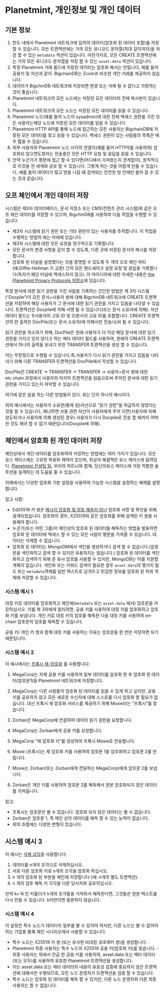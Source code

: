 <!---
Copyright © 2020 Interplanetary Database Association e.V.,
Planetmint and IPDB software contributors.
SPDX-License-Identifier: (Apache-2.0 AND CC-BY-4.0)
Code is Apache-2.0 and docs are CC-BY-4.0
--->

# Planetmint, 개인정보 및 개인 데이터

## 기본 정보

1. 한도 내에서 Planetmint 네트워크에 임의의 데이터(암호화 된 데이터 포함)를 저장 할 수 있습니다. 모든 트랜잭션에는 거의 모든 유니코드 문자열(최대 길이까지)을 저장 할 수 있는 `metadata` 섹션이 있습니다. 마찬가지로, 모든 CREATE 트랜잭션에는 거의 모든 유니코드 문자열을 저장 할 수 있는 `asset.data` 섹션이 있습니다.
2.  특정 Planetmint 거래 필드에 저장된 데이터는 암호화 해서는 안됩니다, 예를 들어 공용키 및 자산과 같이. BigchainDB는 Zcoin과 비슷한 개인 거래를 제공하지 않습니다.
3.  데이터가 BigchinDB 네트워크에 저장되면 변경 또는 삭제 될 수 없다고 가정하는 것이 좋습니다.
4.  Planetmint 네트워크의 모든 노드에는 저장된 모든 데이터의 전체 복사본이 있습니다.
5.  Planetmint 네트워크의 모든 노드는 저장된 모든 데이터를 읽을 수 있습니다.
6.  Planetmint 노드(예를 들어 노드이 sysadmin)에 대한 전체 액세스 권한을 가진 모든 사용자는해당 노드에 저장된 모든 데이터를 읽을 수 있습니다.
7.  Planetmint HTTP API를 통해 노드에 접근하는 모든 사용자는 BigchainDB에 저장된 모든 데이터를 찾고 읽을 수 있습니다. 액세스 권한이 있는 사람들의 목록은 매우 짧을 수 있습니다.
8.  외부 사용자와 Planetmint 노드 사이의 연결이(예를 들어 HTTPS를 사용하여) 암호화되 않으면도청자는 전송중인 모든 HTTP 요청 및 응답을 읽을 수 있습니다.
9.  만약 누군가가 평문에 접근 할 수 있다면(어디에서 가져왔는지 관계없이), 원칙적으로 이것을 전 세계와 공유 할 수 있습니다. 그렇게 하는 것을 어렵게 만들 수 있습니다, 예를 들어 데이터가 많고 방을 나갈 떄 검색되는 안전한 방 안에만 들어 갈 수 있는 것과 같습니다.

## 오프 체인에서 개인 데이터 저장

시스템은 제3자 데이터베이스, 문서 저장소 또는 CMS(컨텐츠 관리 시스템)와 같은 오프 체인 데이터를 저장할 수 있으며, BigchinDB를 사용하여 다음 작업을 수행할 수 있습니다:

- 제3자 시스템에 읽기 권한 또는 기타 권한이 있는 사용자를 추적합니다. 이 작업을 수행하는 방법의 예는 아래에 있습니다.
- 제3자 시스템에 대한 모든 요청을 영구적으로 기록합니다.
- 모든 문서의 변경 사항을 감지 할 수 있도록, 다른 곳에 저장된 문서의 해시를 저장합니다.
- 암호화 된 터널을 설정했다는 것을 증명할 수 있도록 두 개의 오프 체인 파티(예:Diffie-Hellman 키 교환) 간의 모든 핸드셰이크 설정 요청 및 응답을 기록합니다(독자가 해당 터널에 액세스하지 않고). 이 아이디어에 대한 자세한 내용은 [the Planetmint Privacy Protocols 저장소](https://github.com/planetmint/privacy-protocols)에 있습니다. 

특정 문서에 대한 읽기 권한을 가진 사람을 기록하는 간단한 방법은 제 3자 시스템(“Docpile“)이 모든 문서+사용자 쌍에 대해 BigchinDB 네트워크에 CREATE 트랜잭션을 저장하여 해당 사용자가 그 문서에 대한 읽기 권한을 가지고 있음을 나타낼 수 있습니다. 트랜잭션은 Docpile에 의해 서명 될 수 있습니다(또는 문서 소유자에 의해). 자산 데이터 필드는 1)사용자의 고유 ID 및 2)문서의 고유 ID를 포함합니다. CREATE 트랜잭션의 한 출력은 DocPile(또는 문서 소유자)에 의해서만 전송/소비 될 수 있습니다. 


읽기 권한을 취소하기 위해, DocPile은 원래 사용자가 더 이상 해당 문서에 대한 읽기 권한을 가지고 있지 않다고 하는 메타 데이터 필드를 사용하여, 원래의 CREATE 트랜잭션에서 하나의 출력을 보내기 위한 TRANSFER 트랜잭션을 생성 할 수 있습니다.

이는 무한정으로 수행될 수 있습니다,즉.사용자가 다시 읽기 권한을 가지고 있음을 나타내기 위해 다른 TRANSFER 트랜잭션을 DocPile에서 작성할 수 있습니다.

DocPile은 CREATE → TRANSFER → TRANSFER → 사용자+문서 쌍에 대한 etc.chain 과정에서 사용자의 마지막 트랜잭션을 읽음으로써 주어진 문서에 대한 읽기 권한을 가지고 있는지 파악할 수 있습니다.

여기에 같은 일을 하는 다른 방법들이 있다. 위는 단지 하나의 예시이다.

위의 예시에서는 사용자가 소유한(통제 된)자산으로 “읽기 권한“을 취급하지 않았다는 것을 알 수 있습니다, 왜냐하면 사용 권한 자산이 사용자에게 주어 지면(사용자에 의해 양도되거나 사용자에 의해 생성된 경우) 사용자가 다시 Docpile로 전송 할 때까지 어떠한 것도 제어 할 수 없기 때문입니다(Docpile에 의해).  

## 체인에서 암호화 된 개인 데이터 저장

체인상에서 개인 데이터를 암호화하여 저장하는 방법에는 여러 가지가 있습니다. 모든 유스 케이스에는 고유한 목표와 제약이 있으며, 최상의 해결책은 유스 케이스에 달려있다. 
[Planetmint 컨설팅 팀](https://www.planetmint.com/services/), 우리의 파트너와 함께, 당신의유스 케이스에 가장 적합한 솔루션을 설계하는 데 도움을 줄 수 있습니다.

아래에서는 다양한 암호화 기본 설정을 사용하여 가능한 시스템을 설정하는 예제를 설명합니다.

참고 사항:

- Ed25519 키 쌍은 [메시지 암호화 및 암호 해독이 아닌](https://crypto.stackexchange.com/questions/27866/why-curve25519-for-encryption-but-ed25519-for-signatures) 암호화 서명 및 확인을 위해 설계되었습니다. 암호화의 경우, X25519와 같은 암호화를 위해 설계된 키 쌍을 사용해야 합니다.
- 누군가(또는 어떤 그룹)이 체인상의 암호화 된 데이터를 해독하는 방법을 발표하면 암호화 된 데이터에 액세스 할 수 있는 모든 사람이 평문을 가져올 수 있습니다. 데이터는 삭제할 수 없습니다.
- 암호화 된 데이터는 MongoDM에서 색인을 생성하거나 검색 할 수 없습니다.(암호문을 색인화하고 검색 할 수 있지만 유용하지는 않습니다.) 암호화 된 데이터를 색인화하고 검색하기 위해 준 유사 암호를 사용할 수 있지만, MongoDB는 이를 지원할 계획이 없습니다. 색인화 또는 키워드 검색이 필요한 경우 `asset.data`의 몇가지 필드 또는 `metadata`객체를 일반 텍스트로 남겨두고 민감한 정보를 암호화 된 하위 객체에 저장할 수 있습니다.

### 시스템 예시 1

대칭 키로 데이터를 암호화하고 체인에(`metadata` 또는 `asset.data` 에서) 암호문을 저장하십시오. 키를 제 3자에게 알리려면, 공용 키를 사용하여 대칭 키를 암호화하고 암호화 키를 보냅니다. 개인 키로 대칭 키의 암호를 해독한 다음 대칭 키를 사용하여 on-chain 암호문의 암호를 해독할 수 있습니다.

공용 키/ 개인 키 쌍과 함께 대칭 키를 사용하는 이유는 암호문을 한 번만 저장하면 되기 때문입니다.

### 시스템 예시 2

이 예시에서는 [프록시 재-암호화](https://en.wikipedia.org/wiki/Proxy_re-encryption) 를 사용합니다:

1. MegaCorp는 자체 공용 키를 사용하여 일부 데이터를 암호화 한 후 암호화 된 데이터(암호문1)을 Planetmint 네트워크에 저장합니다.

2. MegaCorp는 다른 사람들이 암호화 된 데이터를 읽을 수 있게 하고 싶지만, 공용 키를 공유하지 않고 모든 새로운 수신자에 대해 스스로를 다시 암호화 할 필요가 없습니다. 대신 프록시 재 암호화 서비스를 제공하기 위해 Moxie라는 “프록시“를 찾습니다.
3.  Zorban은 MegaCorp에 연결하여 데이터 읽기 권한을 요청합니다.
4.  MegaCorp는 Zorban에게 공용 키를 요청합니다. 
5.  MegaCorp “재 암호화 키“를 생성하여 프록시 Moxie로 전송합니다.
6.  Moxie (프록시)는 재 암호화 키를 사용하여 암호문 1을 암호화하고 암호문 2를 만듭니다.
7.  Moxie는 Zorban(또는 Zorban에게 전달하는 MegaCorp)에게 암호문 2를 보냅니다.
8.   Zorban은 개인 키를 사용하여 암호문 2를 해독해서 원본 암호화되지 않은 데이터를 가져옵니다. 

참고:

- 프록시는 암호문만 볼 수 있습니다. 암호화 되지 않은 데이터는 볼 수 없습니다.
- Zorban은 암호문 1, 즉 체인 상의 데이터를 해독 할 수 있는 능력이 없습니다.
- 위의 흐름에는 다양한 변형이 있습니다.

## 시스템 예시 3

이 예시는 [삭제 코딩](https://en.wikipedia.org/wiki/Erasure_code)을 사용합니다:

1. 데이터를 n개의 조각으로 삭제하십시오.
2. 서로 다른 암호화 키로 n개의 조각을 암호화 하십시오.
3. n 개의 암호화 된 부분을 체인에 저장합니다 (예: n개의 별도 트랜잭션).
4. n 개의 암호 해독 키 각각을 다른 당사자와 공유하십시오.

만약 k< N 인 키홀더가 k개의 조각들을 가져와서 해독한다면, 그것들은 원본 텍스트를 다시 만들 수 있습니다. k미만이면 충분하지 않습니다.

### 시스템 예시 4

이 설정은 특수 노드가 데이터의 일부를 볼 수 있어야 하지만, 다른 노드는 볼 수 없어야 하는 기업용 블록 체인 시나리오에서 사용할 수 있습니다.

- 특수 노드는 X25519 키 쌍 (또는 유사한 비대칭 *암호화*키 쌍)을 생성합니다 .
- Planetmint 최종 사용자는 특수 노드의 X25519 공용 키(암호화 키)를 찾습니다.
  -최종 사용자는 위에서 언급 한 공용 키를 사용하여, asset.data 또는 메타 데이터(또는 모두)를 사용하여 유효한 Planetmint 트랜잭션을 생성합니다.
- 이는 asset.data 또는 메타 데이터의 내용이 유효성 검증에 중요하지 않은 트랜잭션에 대해서만 수행되므로, 모든 노드 운영자가 트랜잭션을 검증 할 수 있습니다.
- 특수 노드는 암호화 된 데이터를 해독 할 수 있지만, 다른 노드 운영자와 다른 최종 사용자는 할 수 없습니다.
